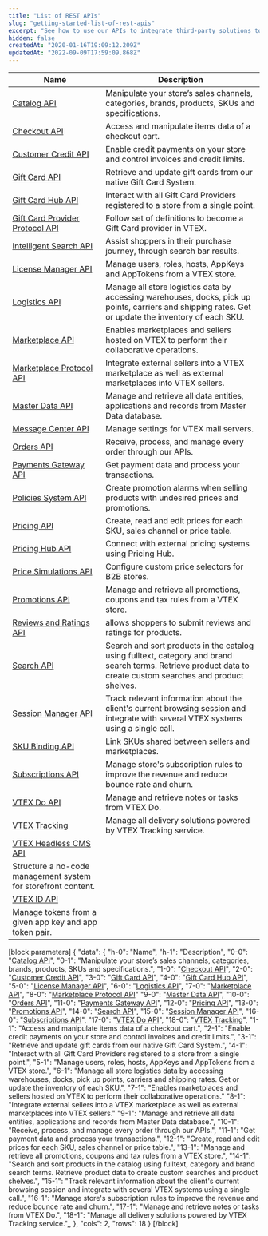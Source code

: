 ```yaml
---
title: "List of REST APIs"
slug: "getting-started-list-of-rest-apis"
excerpt: "See how to use our APIs to integrate third-party solutions to a single platform for all experiences."
hidden: false
createdAt: "2020-01-16T19:09:12.209Z"
updatedAt: "2022-09-09T17:59:09.868Z"
---
```


| Name | Description |
|------|-------------|
| [Catalog API](https://developers.vtex.com/docs/api-reference/catalog-api#overview) | Manipulate your store’s sales channels, categories, brands, products, SKUs and specifications. |
| [Checkout API](https://developers.vtex.com/docs/api-reference/checkout-api#overview) | Access and manipulate items data of a checkout cart. |
| [Customer Credit API](https://developers.vtex.com/docs/api-reference/customer-credit-api#overview) | Enable credit payments on your store and control invoices and credit limits. |
| [Gift Card API](https://developers.vtex.com/docs/api-reference/giftcard-api#overview) | Retrieve and update gift cards from our native Gift Card System. |
| [Gift Card Hub API](https://developers.vtex.com/docs/api-reference/giftcard-hub-api#overview) | Interact with all Gift Card Providers registered to a store from a single point. |
| [Gift Card Provider Protocol API](https://developers.vtex.com/docs/api-reference/giftcard-provider-protocol) | Follow set of definitions to become a Gift Card provider in VTEX. |
| [Intelligent Search API](https://developers.vtex.com/docs/api-reference/intelligent-search-api) | Assist shoppers in their purchase journey, through search bar results. |
| [License Manager API](https://developers.vtex.com/docs/api-reference/license-manager-api#overview) | Manage users, roles, hosts, AppKeys and AppTokens from a VTEX store. |
| [Logistics API](https://developers.vtex.com/docs/api-reference/logistics-api#overview) | Manage all store logistics data by accessing warehouses, docks, pick up points, carriers and shipping rates. Get or update the inventory of each SKU. |
| [Marketplace API](https://developers.vtex.com/docs/api-reference/marketplace-apis#overview) | Enables marketplaces and sellers hosted on VTEX to perform their collaborative operations. |
| [Marketplace Protocol API](https://developers.vtex.com/docs/api-reference/marketplace-protocol) | Integrate external sellers into a VTEX marketplace as well as external marketplaces into VTEX sellers. |
| [Master Data API](https://developers.vtex.com/docs/api-reference/master-data-api-v2#overview) | Manage and retrieve all data entities, applications and records from Master Data database. |
| [Message Center API](https://developers.vtex.com/docs/api-reference/message-center-api) | Manage settings for  VTEX mail servers.|
| [Orders API](https://developers.vtex.com/docs/api-reference/orders-api#overview) | Receive, process, and manage every order through our APIs. |
| [Payments Gateway API](https://developers.vtex.com/docs/api-reference/payments-gateway-api#overview) | Get payment data and process your transactions. |
| [Policies System API](https://developers.vtex.com/docs/api-reference/policies-system-api) | Create promotion alarms when selling products with undesired prices and promotions. |
| [Pricing API](https://developers.vtex.com/docs/api-reference/pricing-api#overview) | Create, read and edit prices for each SKU, sales channel or price table. |
| [Pricing Hub API](https://developers.vtex.com/docs/api-reference/pricing-hub) | Connect with external pricing systems using Pricing Hub. |
| [Price Simulations API](https://developers.vtex.com/docs/api-reference/price-simulations) | Configure custom price selectors for B2B stores. |
| [Promotions API](https://developers.vtex.com/docs/api-reference/promotions-and-taxes-api#overview) | Manage and retrieve all promotions, coupons and tax rules from a VTEX store. |
| [Reviews and Ratings API](https://developers.vtex.com/docs/api-reference/reviews-and-ratings-api) | allows shoppers to submit reviews and ratings for products. |
| [Search API](https://developers.vtex.com/docs/api-reference/search-api#overview) | Search and sort products in the catalog using fulltext, category and brand search terms. Retrieve product data to create custom searches and product shelves. |
| [Session Manager API](https://developers.vtex.com/docs/api-reference/session-manager-api#overview) | Track relevant information about the client's current browsing session and integrate with several VTEX systems using a single call. |
| [SKU Binding API](https://developers.vtex.com/docs/api-reference/sku-bindings-api) | Link SKUs shared between sellers and marketplaces. |
| [Subscriptions API](https://developers.vtex.com/vtex-rest-api/reference/subscriptions-api-v3#overview) | Manage store's subscription rules to improve the revenue and reduce bounce rate and churn. |
| [VTEX Do API](https://developers.vtex.com/docs/api-reference/vtex-do-api#overview) | Manage and retrieve notes or tasks from VTEX Do. |
| [VTEX Tracking](https://developers.vtex.com/docs/api-reference/tracking) | Manage all delivery solutions powered by VTEX Tracking service. |
| [VTEX Headless CMS API](https://developers.vtex.com/docs/api-reference/headless-cms-api)
 | Structure a no-code management system for storefront content. |
| [VTEX ID API](https://developers.vtex.com/docs/api-reference/vtex-id-api)
 | Manage tokens from a given app key and app token pair. |



[block:parameters]
{
  "data": {
    "h-0": "Name",
    "h-1": "Description",
    "0-0": "[Catalog API](https://developers.vtex.com/docs/api-reference/catalog-api#overview)",
    "0-1": "Manipulate your store’s sales channels, categories, brands, products, SKUs and specifications.",
    "1-0": "[Checkout API](https://developers.vtex.com/docs/api-reference/checkout-api#overview)",
    "2-0": "[Customer Credit API](https://developers.vtex.com/docs/api-reference/customer-credit-api#overview)",
    "3-0": "[Gift Card API](https://developers.vtex.com/docs/api-reference/giftcard-api#overview)",
    "4-0": "[Gift Card Hub API](https://developers.vtex.com/docs/api-reference/giftcard-hub-api#overview)",
    "5-0": "[License Manager API](https://developers.vtex.com/docs/api-reference/license-manager-api#overview)",
    "6-0": "[Logistics API](https://developers.vtex.com/docs/api-reference/logistics-api#overview)",
    "7-0": "[Marketplace API](https://developers.vtex.com/docs/api-reference/marketplace-apis#overview)",
    "8-0": "[Marketplace Protocol API](https://developers.vtex.com/docs/api-reference/marketplace-protocol)"
    "9-0": "[Master Data API](https://developers.vtex.com/docs/api-reference/master-data-api-v2#overview)",
    "10-0": "[Orders API](https://developers.vtex.com/docs/api-reference/orders-api#overview)",
    "11-0": "[Payments Gateway API](https://developers.vtex.com/docs/api-reference/payments-gateway-api#overview)",
    "12-0": "[Pricing API](https://developers.vtex.com/docs/api-reference/pricing-api#overview)",
    "13-0": "[Promotions API](https://developers.vtex.com/docs/api-reference/promotions-and-taxes-api#overview)",
    "14-0": "[Search API](https://developers.vtex.com/docs/api-reference/search-api#overview)",
    "15-0": "[Session Manager API](https://developers.vtex.com/docs/api-reference/session-manager-api#overview)",
    "16-0": "[Subscriptions API](https://developers.vtex.com/vtex-rest-api/reference/subscriptions-api-v3#overview)",
    "17-0": "[VTEX Do API](https://developers.vtex.com/docs/api-reference/vtex-do-api#overview)",
    "18-0": "[VTEX Tracking](https://developers.vtex.com/docs/api-reference/tracking)",
    "1-1": "Access and manipulate items data of a checkout cart.",
    "2-1": "Enable credit payments on your store and control invoices and credit limits.",
    "3-1": "Retrieve and update gift cards from our native Gift Card System.",
    "4-1": "Interact with all Gift Card Providers registered to a store from a single point.",
    "5-1": "Manage users, roles, hosts, AppKeys and AppTokens from a VTEX store.",
    "6-1": "Manage all store logistics data by accessing warehouses, docks, pick up points, carriers and shipping rates. Get or update the inventory of each SKU.",
    "7-1": "Enables marketplaces and sellers hosted on VTEX to perform their collaborative operations."
    "8-1": "Integrate external sellers into a VTEX marketplace as well as external marketplaces into VTEX sellers."
    "9-1": "Manage and retrieve all data entities, applications and records from Master Data database.",
    "10-1": "Receive, process, and manage every order through our APIs.",
    "11-1": "Get payment data and process your transactions.",
    "12-1": "Create, read and edit prices for each SKU, sales channel or price table.",
    "13-1": "Manage and retrieve all promotions, coupons and tax rules from a VTEX store.",
    "14-1": "Search and sort products in the catalog using fulltext, category and brand search terms. Retrieve product data to create custom searches and product shelves.",
    "15-1": "Track relevant information about the client's current browsing session and integrate with several VTEX systems using a single call.",
    "16-1": "Manage store's subscription rules to improve the revenue and reduce bounce rate and churn.",
    "17-1": "Manage and retrieve notes or tasks from VTEX Do.",
    "18-1": "Manage all delivery solutions powered by VTEX Tracking service.",,
  },
  "cols": 2,
  "rows": 18
}
[/block]